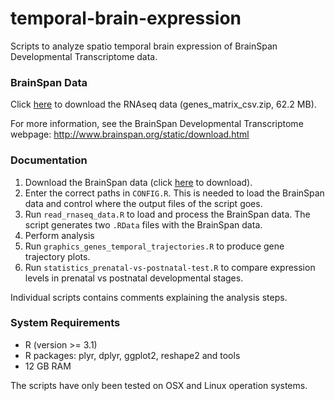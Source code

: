 # temporal-brain-expression
Scripts to analyze spatio temporal brain expression of BrainSpan Developmental Transcriptome data.

### BrainSpan Data
Click [here](http://www.brainspan.org/api/v2/well_known_file_download/267666525) to download the RNAseq data (genes_matrix_csv.zip, 62.2 MB).

For more information, see the BrainSpan Developmental Transcriptome webpage: http://www.brainspan.org/static/download.html

### Documentation
1. Download the BrainSpan data (click [here](http://www.brainspan.org/api/v2/well_known_file_download/267666525) to download).
2. Enter the correct paths in `CONFIG.R`. This is needed to load the BrainSpan data and control where the output files of the script goes.
3. Run `read_rnaseq_data.R` to load and process the BrainSpan data. The script generates two `.RData` files with the BrainSpan data.
4. Perform analysis
  1. Run `graphics_genes_temporal_trajectories.R` to produce gene trajectory plots.
  2. Run `statistics_prenatal-vs-postnatal-test.R` to compare expression levels in prenatal vs postnatal developmental stages.

Individual scripts contains comments explaining the analysis steps.

### System Requirements
* R (version >= 3.1)
* R packages: plyr, dplyr, ggplot2, reshape2 and tools
* 12 GB RAM

The scripts have only been tested on OSX and Linux operation systems.
